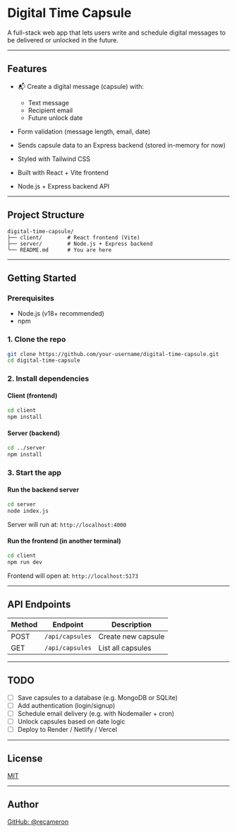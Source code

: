 # Digital Time Capsule

A full-stack web app that lets users write and schedule digital messages to be delivered or unlocked in the future.

---

## Features

* 📬 Create a digital message (capsule) with:

  * Text message
  * Recipient email
  * Future unlock date
*  Form validation (message length, email, date)
*  Sends capsule data to an Express backend (stored in-memory for now)
*  Styled with Tailwind CSS
*  Built with React + Vite frontend
*  Node.js + Express backend API

---

##  Project Structure

```
digital-time-capsule/
├── client/        # React frontend (Vite)
├── server/        # Node.js + Express backend
└── README.md      # You are here
```

---

##  Getting Started

###  Prerequisites

* Node.js (v18+ recommended)
* npm

### 1. Clone the repo

```bash
git clone https://github.com/your-username/digital-time-capsule.git
cd digital-time-capsule
```

### 2. Install dependencies

#### Client (frontend)

```bash
cd client
npm install
```

#### Server (backend)

```bash
cd ../server
npm install
```

### 3. Start the app

#### Run the backend server

```bash
cd server
node index.js
```

Server will run at: `http://localhost:4000`

#### Run the frontend (in another terminal)

```bash
cd client
npm run dev
```

Frontend will open at: `http://localhost:5173`

---

##  API Endpoints

| Method | Endpoint        | Description        |
| ------ | --------------- | ------------------ |
| POST   | `/api/capsules` | Create new capsule |
| GET    | `/api/capsules` | List all capsules  |

---

##  TODO

* [ ] Save capsules to a database (e.g. MongoDB or SQLite)
* [ ] Add authentication (login/signup)
* [ ] Schedule email delivery (e.g. with Nodemailer + cron)
* [ ] Unlock capsules based on date logic
* [ ] Deploy to Render / Netlify / Vercel

---

##  License

[MIT](LICENSE)

---

##  Author
[GitHub: @recameron](https://github.com/recameron)
